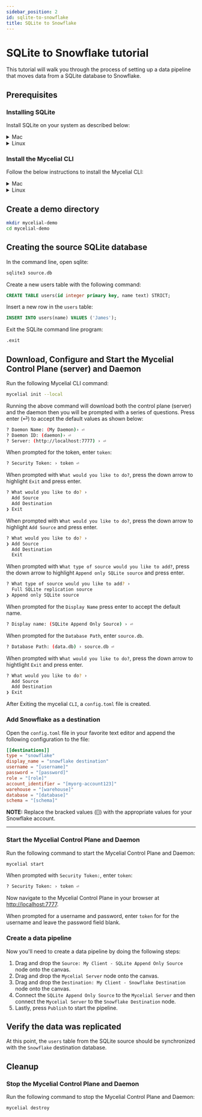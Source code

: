```yaml
---
sidebar_position: 2
id: sqlite-to-snowflake
title: SQLite to Snowflake
---
```


# SQLite to Snowflake tutorial

This tutorial will walk you through the process of setting up a data pipeline
that moves data from a SQLite database to Snowflake.

## Prerequisites

### Installing SQLite

Install SQLite on your system as described below:

<details>
  <summary>Mac</summary>

  ```sh
  brew install sqlite
  ```
</details>

<details>
  <summary>Linux</summary>
  <h4>Ubuntu/Debian-based systems</h4>

  ```sh
  sudo apt-get install sqlite3
  ```

  <h4>Fedora</h4>

  ```sh
  sudo dnf install sqlite
  ```
  <h4>CentOS/Redhat 7</h4>

  ```sh
  sudo yum install sqlite
  ```

  <h4>CentOS/Redhat 8+</h4>

  ```sh
  sudo dnf install sqlite
  ```
</details>

### Install the Mycelial CLI

Follow the below instructions to install the Mycelial CLI:

<details>
  <summary>Mac</summary>

  ```sh
  brew install mycelial/tap/mycelial
  ```

</details>

<details>
  <summary>Linux</summary>

  <details>
  <summary>Debian Based Linux x86_64</summary>

  ```sh
  curl -L https://github.com/mycelial/cli/releases/latest/download/mycelial-v-1.x86_64.deb --output mycelial_amd64.deb
  dpkg -i ./mycelial_amd64.deb
  ```

  </details>

  <details>
  <summary>Debian Based Linux ARM64</summary>

  ```sh
  curl -L https://github.com/mycelial/cli/releases/latest/download/mycelial-v-1.arm64.deb --output mycelial_arm64.deb
  dpkg -i ./mycelial_arm64.deb
  ```

  </details>

  <details>
  <summary>Debian Based Linux ARM</summary>

  ```sh
  curl -L https://github.com/mycelial/cli/releases/latest/download/mycelial-v-1.armhf.deb --output mycelial_armhf.deb
  dpkg -i ./mycelial_armhf.deb
  ```

  </details>

  <details>
  <summary>Redhat Based Linux x86_64</summary>

  ```sh
  yum install https://github.com/mycelial/cli/releases/latest/download/mycelial-v-1.x86_64.rpm 
  ```

  </details>

  <details>
  <summary>Redhat Based Linux ARM64</summary>

  ```sh
  yum install https://github.com/mycelial/cli/releases/latest/download/mycelial-v-1.arm64.rpm 
  ```

  </details>

  <details>
  <summary>Redhat Based Linux ARM</summary>

  ```sh
  yum install https://github.com/mycelial/cli/releases/latest/download/mycelial-v-1.armhf.rpm
  ```

  </details>

</details>


## Create a demo directory

```sh
mkdir mycelial-demo
cd mycelial-demo
```

## Creating the source SQLite database

In the command line, open sqlite:

```sh
sqlite3 source.db
```

Create a new users table with the following command:

```sql
CREATE TABLE users(id integer primary key, name text) STRICT;
```

Insert a new row in the `users` table:

```sql
INSERT INTO users(name) VALUES ('James');
```

Exit the SQLite command line program:

```sql
.exit
```

## Download, Configure and Start the Mycelial Control Plane (server) and Daemon

Run the following Mycelial CLI command:

```sh
mycelial init --local
```

Running the above command will download both the control plane (server) and the
daemon then you will be prompted with a series of questions. Press enter (⏎) to
accept the default values as shown below:

```sh
? Daemon Name: (My Daemon)› ⏎
? Daemon ID: (daemon)› ⏎
? Server: (http://localhost:7777) › ⏎
```

When prompted for the token, enter `token`:

```sh
? Security Token: › token ⏎
```

When prompted with `What would you like to do?`, press the down arrow to
highlight `Exit` and press enter.

```sh
? What would you like to do? ›
  Add Source
  Add Destination
❯ Exit
```

When prompted with `What would you like to do?`, press the down arrow to
highlight `Add Source` and press enter.

```sh
? What would you like to do? ›
❯ Add Source
  Add Destination
  Exit
```

When prompted with `What type of source would you like to add?`, press the down
arrow to highlight `Append only SQLite source` and press enter.

```sh
? What type of source would you like to add? ›
  Full SQLite replication source
❯ Append only SQLite source
```

When prompted for the `Display Name` press enter to accept the default name.

```sh
? Display name: (SQLite Append Only Source) › ⏎
```

When prompted for the `Database Path`, enter `source.db`.

```sh
? Database Path: (data.db) › source.db ⏎
```

When prompted with `What would you like to do?`, press the down arrow to
hightlight `Exit` and press enter.

```sh
? What would you like to do? ›
  Add Source
  Add Destination
❯ Exit 
```

After Exiting the mycelial `CLI`, a `config.toml` file is created.

### Add Snowflake as a destination

Open the `config.toml` file in your favorite text editor and append the following
configuration to the file:

```toml
[[destinations]]
type = "snowflake"
display_name = "snowflake destination"
username = "[username]"
password = "[password]"
role = "[role]"
account_identifier = "[myorg-account123]"
warehouse = "[warehouse]"
database = "[database]"
schema = "[schema]"
```

**NOTE:** Replace the bracked values ([]) with the appropriate values for your
Snowflake account.

-----------

### Start the Mycelial Control Plane and Daemon

Run the following command to start the Mycelial Control Plane and Daemon:

```sh
mycelial start
```

When prompted with `Security Token:`, enter `token`:

```sh
? Security Token: › token ⏎
```

Now navigate to the Mycelial Control Plane in your browser at [http://localhost:7777](http://localhost:7777).

When prompted for a username and password, enter `token` for for the username
and leave the password field blank.

### Create a data pipeline

Now you'll need to create a data pipeline by doing the following steps:

1. Drag and drop the `Source: My Client - SQLite Append Only Source` node onto the canvas.
2. Drag and drop the `Mycelial Server` node onto the canvas.
3. Drag and drop the `Destination: My Client - Snowflake Destination` node onto the canvas.
4. Connect the `SQLite Append Only Source` to the `Mycelial Server` and then connect the `Mycelial Server` to the `Snowflake Destination` node.
5. Lastly, press `Publish` to start the pipeline.

## Verify the data was replicated

At this point, the `users` table from the SQLite source should be
synchronized with the `Snowflake` destination database.

## Cleanup

### Stop the Mycelial Control Plane and Daemon

Run the following command to stop the Mycelial Control Plane and Daemon:

```sh
mycelial destroy
```